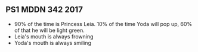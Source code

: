 ## PS1 MDDN 342 2017

- 90% of the time is Princess Leia. 10% of the time Yoda will pop up, 60% of that he will be light green.
- Leia's mouth is always frowning
- Yoda's mouth is always smiling
